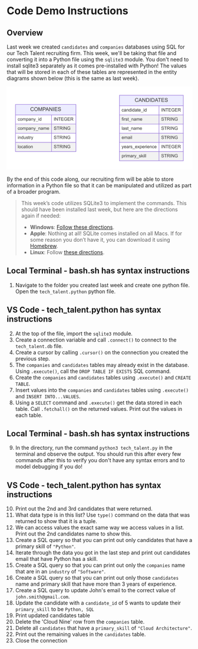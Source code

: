# Code Demo Instructions

## Overview

Last week we created `candidates` and `companies` databases using SQL for our Tech Talent recruiting firm. This week, we'll be taking that file and converting it into a Python file using the `sqlite3` module. You don't need to install sqlite3 separately as it comes pre-installed with Python! The values that will be stored in each of these tables are represented in the entity diagrams shown below (this is the same as last week).

![ER Diagram](Recruiting_W2.png)

By the end of this code along, our recruiting firm will be able to store information in a Python file so that it can be manipulated and utilized as part of a broader program.

> This week’s code utilizes SQLite3 to implement the commands. This should have been installed last week, but here are the directions again if needed:
> - **Windows**: [Follow these directions](https://www.tutorialspoint.com/sqlite/sqlite_installation.htm).
> - **Apple**: Nothing at all! SQLite comes installed on all Macs. If for some reason you don’t have it, you can download it using [Homebrew](https://formulae.brew.sh/formula/sqlite).
> - **Linux**: Follow [these directions](https://www.digitalocean.com/community/tutorials/how-to-install-and-use-sqlite-on-ubuntu-20-04).

## Local Terminal - bash.sh has syntax instructions
1. Navigate to the folder you created last week and create one python file. Open the `tech_talent.python` python file. 

## VS Code - tech_talent.python has syntax instructions
2. At the top of the file, import the `sqlite3` module.
3. Create a connection variable and call `.connect()` to connect to the `tech_talent.db` file.
4. Create a cursor by calling `.cursor()` on the connection you created the previous step.
5. The `companies` and `candidates` tables may already exist in the database. Using `.execute()`, call the `DROP TABLE IF EXISTS` SQL command.
6. Create the `companies` and `candidates` tables using `.execute()` and `CREATE TABLE`.
7. Insert values into the `companies` and `candidates` tables using `.execute()` and `INSERT INTO...VALUES`.
8. Using a `SELECT` command and `.execute()` get the data stored in each table. Call `.fetchall()` on the returned values. Print out the values in each table.

## Local Terminal - bash.sh has syntax instructions
9. In the directory, run the command `python3 tech_talent.py` in the terminal and observe the output. You should run this after every few commands after this to verify you don't have any syntax errors and to model debugging if you do!

## VS Code - tech_talent.python has syntax instructions
10. Print out the 2nd and 3rd candidates that were returned.
11. What data type is in this list? Use `type()` command on the data that was returned to show that it is a tuple.
12. We can access values the exact same way we access values in a list. Print out the 2nd candidates name to show this.
13. Create a SQL query so that you can print out only candidates that have a primary skill of `"Python"`.
14. Iterate through the data you got in the last step and print out candidates email that have Python has a skill.
15. Create a SQL query so that you can print out only the `companies` name that are in an `industry` of `"Software"`.
16. Create a SQL query so that you can print out only those `candidates` name and primary skill that have more than 3 years of experience.
17. Create a SQL query to update John's email to the correct value of `john.smith@gmail.com`.
18. Update the candidate with a `candidate_id` of 5 wants to update their `primary_skill` to be `Python, SQL`
19. Print updated candidates table
20. Delete the 'Cloud Nine' row from the `companies` table.
21. Delete all `candidates` that have a `primary_skill` of `"Cloud Architecture"`. 
22. Print out the remaining values in the `candidates` table. 
23. Close the connection